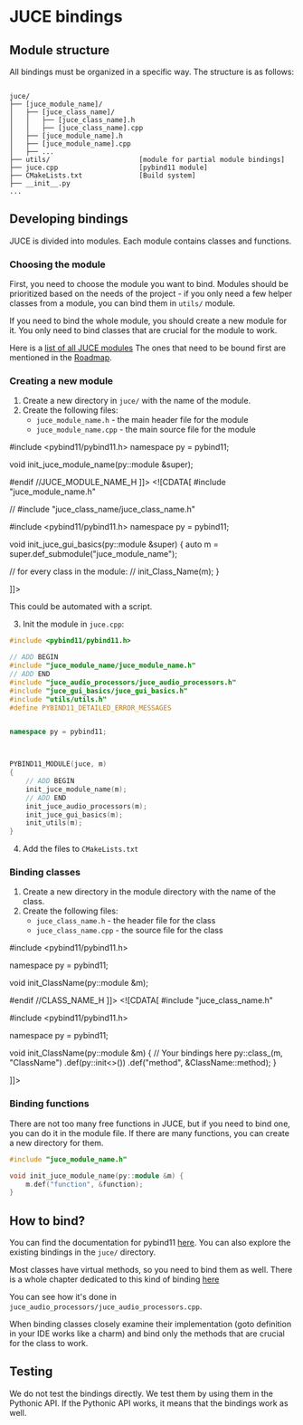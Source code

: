 # JUCE bindings

## Module structure
All bindings must be organized in a specific way. The structure is as follows:
```

juce/                          
├── [juce_module_name]/
│   ├── [juce_class_name]/
│   │   ├── [juce_class_name].h
│   │   ├── [juce_class_name].cpp
│   ├── [juce_module_name].h
│   ├── [juce_module_name].cpp
│   ├── ...
├── utils/                      [module for partial module bindings]
├── juce.cpp                    [pybind11 module] 
├── CMakeLists.txt              [Build system]
├── __init__.py                
...
```

## Developing bindings
JUCE is divided into modules. Each module contains classes and functions.

### Choosing the module
First, you need to choose the module you want to bind. Modules should be prioritized based on the needs of the project - if you only need a few helper classes from a module, you can bind them in `utils/` module.

If you need to bind the whole module, you should create a new module for it. You only need to bind classes that are crucial for the module to work.

Here is a [list of all JUCE modules](https://github.com/juce-framework/JUCE/tree/master/modules)
The ones that need to be bound first are mentioned in the [Roadmap](Roadmap.md).

### Creating a new module
1. Create a new directory in `juce/` with the name of the module.
2. Create the following files:
    - `juce_module_name.h` - the main header file for the module
    - `juce_module_name.cpp` - the main source file for the module

<tabs>
    <tab title="juce_module_name.h">
        <code-block lang="C++">
    <![CDATA[
#ifndef JUCE_MODULE_NAME_H
#define JUCE_MODULE_NAME_H

#include <pybind11/pybind11.h>
namespace py = pybind11;

void init_juce_module_name(py::module &super);

#endif //JUCE_MODULE_NAME_H
]]>
</code-block>
    </tab>
    <tab title="juce_module_name.cpp">
        <code-block lang="C++">
    <![CDATA[
#include "juce_module_name.h"

// #include "juce_class_name/juce_class_name.h"

#include <pybind11/pybind11.h>
namespace py = pybind11;

void init_juce_gui_basics(py::module &super) {
   auto m = super.def_submodule("juce_module_name");

   // for every class in the module:
   // init_Class_Name(m);
}

]]>
</code-block>
    </tab>
</tabs>

<note title="Suggestion">
This could be automated with a script.
</note>

3. Init the module in `juce.cpp`:
```C++
#include <pybind11/pybind11.h>

// ADD BEGIN
#include "juce_module_name/juce_module_name.h"
// ADD END
#include "juce_audio_processors/juce_audio_processors.h"
#include "juce_gui_basics/juce_gui_basics.h"
#include "utils/utils.h"
#define PYBIND11_DETAILED_ERROR_MESSAGES


namespace py = pybind11;



PYBIND11_MODULE(juce, m)
{
    // ADD BEGIN
    init_juce_module_name(m);
    // ADD END
    init_juce_audio_processors(m);
    init_juce_gui_basics(m);
    init_utils(m);
}
```

4. Add the files to `CMakeLists.txt`

### Binding classes
1. Create a new directory in the module directory with the name of the class.
2. Create the following files:
    - `juce_class_name.h` - the header file for the class
    - `juce_class_name.cpp` - the source file for the class

<tabs>
    <tab title="juce_class_name.h">
        <code-block lang="C++">
    <![CDATA[
#ifndef CLASS_NAME_H
#define CLASS_NAME_H

#include <pybind11/pybind11.h>

namespace py = pybind11;

void init_ClassName(py::module &m);

#endif //CLASS_NAME_H
]]>
</code-block>
    </tab>
    <tab title="juce_class_name.cpp">
        <code-block lang="C++">
    <![CDATA[
#include "juce_class_name.h"

#include <pybind11/pybind11.h>

namespace py = pybind11;

void init_ClassName(py::module &m) {
   // Your bindings here
    py::class_<ClassName>(m, "ClassName")
        .def(py::init<>())
        .def("method", &ClassName::method);
}

]]>
</code-block>
    </tab>
</tabs>

### Binding functions
There are not too many free functions in JUCE, but if you need to bind one, you can do it in the module file. If there are many functions, you can create a new directory for them.

```C++
#include "juce_module_name.h"

void init_juce_module_name(py::module &m) {
    m.def("function", &function);
}
```

## How to bind?
You can find the documentation for pybind11 [here](https://pybind11.readthedocs.io/en/stable/).
You can also explore the existing bindings in the `juce/` directory.

Most classes have virtual methods, so you need to bind them as well. There is a whole chapter dedicated to this kind of binding [here](https://pybind11.readthedocs.io/en/stable/advanced/classes.html)

You can see how it's done in `juce_audio_processors/juce_audio_processors.cpp`.

<note>
When binding classes closely examine their implementation (goto definition in your IDE works like a charm) and bind only the methods that are crucial for the class to work.
</note> 

## Testing
We do not test the bindings directly. We test them by using them in the Pythonic API. If the Pythonic API works, it means that the bindings work as well.

